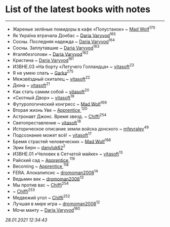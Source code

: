 # List of the latest books with notes
---

* Жареные зелёные помидоры в кафе «Полустанок» ~ [Mad Wolf](users/947/94738840-vkontakte)<sup>170</sup>
* Як Україна втрачала Донбас ~ [Daria Varyvod](users/829/829893410524253-facebook)<sup>165</sup>
* Сосны. Последняя надежда ~ [Daria Varyvod](users/829/829893410524253-facebook)<sup>164</sup>
* Сосны. Заплутавшие ~ [Daria Varyvod](users/829/829893410524253-facebook)<sup>163</sup>
* #галябезголови ~ [Daria Varyvod](users/829/829893410524253-facebook)<sup>162</sup>
* Кристина ~ [Daria Varyvod](users/829/829893410524253-facebook)<sup>161</sup>
* ИЗВНЕ.03 «На борту «Летучего Голландца» ~ [vitasoft](users/474/47446642-vkontakte)<sup>23</sup>
* Я не умею спать ~ [Garka](users/115/115753719718250012620-google)<sup>275</sup>
* Межзвёздный скиталец ~ [vitasoft](users/474/47446642-vkontakte)<sup>22</sup>
* Дюна ~ [vitasoft](users/474/47446642-vkontakte)<sup>21</sup>
* Как стать самим собой ~ [vitasoft](users/474/47446642-vkontakte)<sup>20</sup>
* «Скотный Двор» ~ [vitasoft](users/474/47446642-vkontakte)<sup>19</sup>
* Футурологический конгресс ~ [Mad Wolf](users/947/94738840-vkontakte)<sup>169</sup>
* Вторая жизнь Уве ~ [Apprentice ](users/528/52821952-vkontakte)<sup>120</sup>
* Астронавт Джонс. Время звезд. ~ [Chiffi](users/105/105831994080785626680-google)<sup>254</sup>
* Светопреставление ~ [vitasoft](users/474/47446642-vkontakte)<sup>18</sup>
* Историческое описание земли войска донского ~ [mfevralev](users/140/140966150-vkontakte)<sup>49</sup>
* Подсознание может всё! ~ [vitasoft](users/474/47446642-vkontakte)<sup>17</sup>
* Бремя страстей человеческих ~ [Mad Wolf](users/947/94738840-vkontakte)<sup>168</sup>
* Эрик Берн ~ [danyluk62](users/374/374149854-vkontakte)<sup>2</sup>
* ИЗВНЕ.01 «Человек в Сетчатой майке» ~ [vitasoft](users/474/47446642-vkontakte)<sup>13</sup>
* Райский сад ~ [Apprentice ](users/528/52821952-vkontakte)<sup>119</sup>
* Becoming ~ [Apprentice ](users/528/52821952-vkontakte)<sup>118</sup>
* FERA. Апокалипсис ~ [dromoman2008](users/444/44461886-yandex)<sup>14</sup>
* Ведьмин век ~ [dromoman2008](users/444/44461886-yandex)<sup>13</sup>
* Мы против вас ~ [Chiffi](users/105/105831994080785626680-google)<sup>254</sup>
*  ~ [Chiffi](users/105/105831994080785626680-google)<sup>253</sup>
* Медвежий угол ~ [Chiffi](users/105/105831994080785626680-google)<sup>252</sup>
* Лучшая в мире игра ~ [dromoman2008](users/444/44461886-yandex)<sup>12</sup>
* Мочи манту ~ [Daria Varyvod](users/829/829893410524253-facebook)<sup>160</sup>


_28.01.2021 12:34:43_
